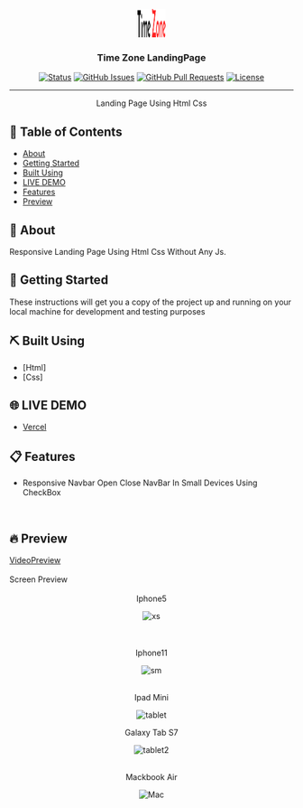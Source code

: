 <p align="center">
  <a href="" rel="noopener">
 <img width=50px height=50px src="./assests/img/logo/logo.webp" alt="Project logo"></a>
</p>

<h3 align="center">Time Zone LandingPage</h3>

<div align="center">

[![Status](https://img.shields.io/badge/status-active-success.svg)]()
[![GitHub Issues](https://img.shields.io/github/issues/kylelobo/The-Documentation-Compendium.svg)](https://github.com/kylelobo/The-Documentation-Compendium/issues)
[![GitHub Pull Requests](https://img.shields.io/github/issues-pr/kylelobo/The-Documentation-Compendium.svg)](https://github.com/kylelobo/The-Documentation-Compendium/pulls)
[![License](https://img.shields.io/badge/license-MIT-blue.svg)](/LICENSE)

</div>

---

<p align="center"> Landing Page Using Html Css
    <br> 
</p>

## 📝 Table of Contents

- [About](#about)
- [Getting Started](#getting_started)
- [Built Using](#built_using)
- [LIVE DEMO](#LIVE_DEMO)
- [Features](#Features)
- [Preview](#Preview)


## 🧐 About <a name = "about"></a>

Responsive Landing Page Using Html Css Without Any Js.

## 🏁 Getting Started <a name = "getting_started"></a>

These instructions will get you a copy of the project up and running on your local machine for development and testing purposes


## ⛏️ Built Using <a name = "built_using"></a>

- [Html]
- [Css]

## 🌐 LIVE DEMO <a name = "LIVE_DEMO"></a>

- [Vercel](template-four.vercel.app)

## 📋 Features <a name = "Features"></a>

- Responsive Navbar Open Close NavBar In Small Devices Using CheckBox

<br />

## 🔥 Preview <a name = "Preview"></a>

<div>
  <a name = "VideoPreview"  href="https://drive.google.com/file/d/1odZQnTPg_mECg8wqYS3arTODXZHc-ljI/view?usp=sharing"  >VideoPreview</a>
</div>
<br />
  <div >Screen Preview</div>
<br />
<div align="center">
  Iphone5

  ![xs](https://user-images.githubusercontent.com/89071774/189494606-0d1cbb46-726e-49d6-bfd2-4ba1c073682a.png)

</div>
<br />

<br />
<div align="center">
 Iphone11

![sm](https://user-images.githubusercontent.com/89071774/189494614-ec22fbec-0507-4562-8129-c26ab6079fb5.png)


</div>
<br />
<div align="center">
  Ipad Mini

![tablet](https://user-images.githubusercontent.com/89071774/189494598-d9b9534a-022e-48dd-8e80-2244d6c377ec.png)

</div>
<div align="center">
  Galaxy Tab S7

![tablet2](https://user-images.githubusercontent.com/89071774/189494593-74bb0ff9-fb97-44b7-b029-69f91c0a632d.png)

</div>
<br />
<div align="center">
  Mackbook Air

![Mac](https://user-images.githubusercontent.com/89071774/189494576-29bc22ef-6c48-42aa-b32a-9ed60debf463.png)

</div>

<br />